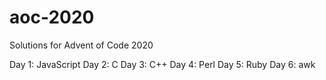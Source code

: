 # aoc-2020

Solutions for Advent of Code 2020

Day 1: JavaScript
Day 2: C
Day 3: C++
Day 4: Perl
Day 5: Ruby
Day 6: awk
